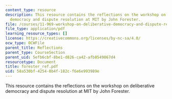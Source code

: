 ```yaml
---
content_type: resource
description: This resource contains the reflections on the workshop on deliberative
  democracy and dispute resolution at MIT by John Forester.
file: /courses/11-969-workshop-on-deliberative-democracy-and-dispute-resolution-summer-2005/58a530bf42548b4f182cf6e6e993989e_forester_ref.pdf
file_type: application/pdf
learning_resource_types: []
license: https://creativecommons.org/licenses/by-nc-sa/4.0/
ocw_type: OCWFile
parent_title: Reflections
parent_type: CourseSection
parent_uid: 5efb6cbf-8be1-d826-ca42-afb8549867d4
resourcetype: Document
title: forester_ref.pdf
uid: 58a530bf-4254-8b4f-182c-f6e6e993989e
---
```

This resource contains the reflections on the workshop on deliberative democracy and dispute resolution at MIT by John Forester.